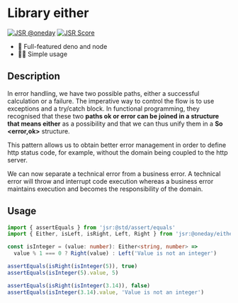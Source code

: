 # Library either

[![JSR @oneday](https://jsr.io/badges/@oneday/either)](https://jsr.io/@oneday/either)
[![JSR Score](https://jsr.io/badges/@oneday/either/score)](https://jsr.io/@oneday/either)

- 🚀 Full-featured deno and node
- 🏄‍♀️ Simple usage

## Description

In error handling, we have two possible paths, either a successful calculation or a failure. The imperative way to control the flow is to use exceptions and a try/catch block. In functional programming, they recognised that these two **paths ok or error can be joined in a structure that means either** as a possibility and that we can thus unify them in a **So <error,ok>** structure.

This pattern allows us to obtain better error management in order to define http status code, for example, without the domain being coupled to the http server.

We can now separate a technical error from a business error. A technical error will throw and interrupt code execution whereas a business error maintains execution and becomes the responsibility of the domain.

## Usage

```ts
import { assertEquals } from 'jsr:@std/assert/equals'
import { Either, isLeft, isRight, Left, Right } from 'jsr:@oneday/either'

const isInteger = (value: number): Either<string, number> =>
  value % 1 === 0 ? Right(value) : Left('Value is not an integer')

assertEquals(isRight(isInteger(5)), true)
assertEquals(isInteger(5).value, 5)

assertEquals(isRight(isInteger(3.14)), false)
assertEquals(isInteger(3.14).value, 'Value is not an integer')
```
